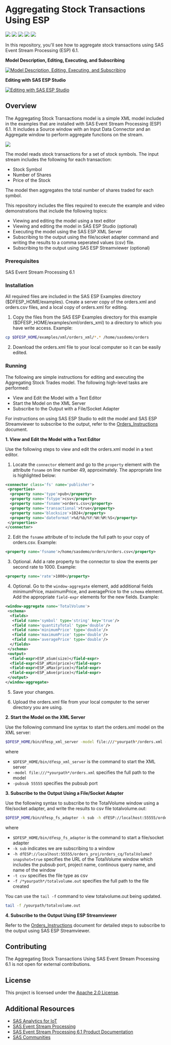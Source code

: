 # Aggregating Stock Transactions Using ESP

<img src="https://img.shields.io/badge/Category-Tutorial-blue"> <img src="https://img.shields.io/badge/Sub--Category-Data Transformation-yellowgreen"> <img src="https://img.shields.io/badge/Difficulty-Beginner-yellow"> <img src="https://img.shields.io/badge/Analytical%20Method-N/A-brightgreen"> <img src="https://img.shields.io/badge/Updated-Jan%202020-orange">

In this repository, you'll see how to aggregate stock transactions using SAS Event Stream Processing (ESP) 6.1. 

**Model Description, Editing, Executing, and Subscribing**

[![Model Description, Editing, Executing, and Subscribing](/images/modelEditingExecutingSubscribing.png)](https://players.brightcove.net/3665946608001/default_default/index.html?videoId=6129513059001 "Model Description, Editing, Executing, and Subscribing")

**Editing with SAS ESP Studio**

[![Editing with SAS ESP Studio](/images/modelViewingEditingTesting2.png)](https://players.brightcove.net/3665946608001/default_default/index.html?videoId=6129515490001 "Editing with SAS ESP Studio")

## Overview

The Aggregating Stock Transactions model is a simple XML model included in the examples that are installed with SAS Event Stream Processing (ESP) 6.1. It includes a Source window with an Input Data Connector and an Aggregate window to perform aggregate functions on the stream.

![](images/model_upload.png)

The model reads stock transactions for a set of stock symbols. The input stream includes the following for each transaction:

*  Stock Symbol
*  Number of Shares
*  Price of the Stock

The model then aggregates the total number of shares traded for each symbol.
  
This repository includes the files required to execute the example and video demonstrations that include the following topics:
  
 *   Viewing and editing the model using a text editor
 *   Viewing and editing the model in SAS ESP Studio (optional)
 *   Executing the model using the SAS ESP XML Server
 *   Subscribing to the output using the file/scoket adapter command and writing the results to a comma seperated values (csv) file.
 *   Subscribing to the output using SAS ESP Streamviewer (optional)

### Prerequisites

SAS Event Stream Processing 6.1

### Installation

All required files are included in the SAS ESP Examples directory ($DFESP_HOME/examples). Create a server copy of the orders.xml and orders.csv files, and a local copy of orders.xml for editing.

1.	Copy the files from the SAS ESP Examples directory for this example ($DFESP_HOME/examples/xml/orders_xml) to a directory to which you have write access. Example:

```bash
cp $DFESP_HOME/examples/xml/orders_xml/*.* /home/sasdemo/orders
```

2.	Download the orders.xml file to your local computer so it can be easily edited.

### Running

The following are simple instructions for editing and executing the Aggregating Stock Trades model. The following high-level tasks are performed:

*  View and Edit the Model with a Text Editor
*  Start the Model on the XML Server
*  Subscribe to the Output with a File/Socket Adapter
 
For instructions on using SAS ESP Studio to edit the model and SAS ESP Streamviewer to subscribe to the output, refer to the [Orders_Instructions](https://gitlab.sas.com/IOT/accelerators/esp-examples/new-project/blob/master/Orders_Instrcutions.docx) document.

**1. View and Edit the Model with a Text Editor**

Use the following steps to view and edit the orders.xml model in a text editor. 

1.	Locate the `connector` element and go to the `property` element with the attribute `fsname` on line number 49, approximately. The appropriate line is highlighted below:

```xml
<connector class='fs' name='publisher'>
 <properties>
  <property name='type'>pub</property>
  <property name='fstype'>csv</property>
  <property name='fsname'>orders.csv</property>
  <property name='transactional'>true</property>
  <property name='blocksize'>1024</property>
  <property name='dateformat'>%d/%b/%Y:%H:%M:%S</property>
 </properties>
</connector>
```
2.	Edit the `fsname` attribute of to include the full path to your copy of orders.csv. Example:

```xml
<property name='fsname'>/home/sasdemo/orders/orders.csv</property>
```
    
3.	Optional. Add a rate property to the connector to slow the events per second rate to 1000. Example:

```xml
<property name='rate'>1000</property>
```

4.	Optional. Go to the `window-aggregate` element, add additional fields minimumPrice, maximumPrice, and averagePrice to the `schema` element. Add the appropriate `field-expr` elements for the new fields. Example:

```xml
<window-aggregate name='TotalVolume'>
 <schema>
  <fields>
   <field name='symbol' type='string' key='true'/>
   <field name='quantityTotal' type='double'/>
   <field name='minimumPrice' type='double'/> 
   <field name='maximumPrice' type='double'/> 
   <field name='averagePrice' type='double'/> 
  </fields>
 </schema>
 <output>
  <field-expr>ESP_aSum(size)</field-expr>
  <field-expr>ESP_aMin(price)</field-expr>
  <field-expr>ESP_aMax(price)</field-expr>
  <field-expr>ESP_aAve(price)</field-expr>
 </output>
</window-aggregate>
```

5.	Save your changes.

6.	Upload the orders.xml file from your local computer to the server directory you are using.


**2. Start the Model on the XML Server**

Use the following command line syntax to start the orders.xml model on the XML server:

```bash
$DFESP_HOME/bin/dfesp_xml_server -model file:///*yourpath*/orders.xml -pubsub 55555
```

where
*  `$DFESP_HOME/bin/dfesp_xml_server` is the command to start the XML server
*  `-model file:///*yourpath*/orders.xml` specifies the full path to the model
*  `-pubsub 55555` specifies the pubsub port


**3. Subscribe to the Output Using a File/Socket Adapter**

Use the following syntax to subscribe to the TotalVolume window using a file/socket adapter, and write the results to csv file totalvolume.out:

```bash
$DFESP_HOME/bin/dfesp_fs_adapter -k sub -h dfESP://localhost:55555/orders_proj/orders_cq/TotalVolume?snapshot=true -t csv -f /*yourpath*/totalvolume.out
```

where
*  `$DFESP_HOME/bin/dfesp_fs_adapter` is the command to start a file/socket adapter
*  `-k sub` indicates we are subscribing to a window
*  `-h dfESP://localhost:55555/orders_proj/orders_cq/TotalVolume?snapshot=true` specifies the URL of the TotalVolume window which includes the pubsub port, project name, continous query name, and name of the window
*  `-t csv` specifies the file type as csv
*  `-f /*yourpath*/totalvolume.out` specifies the full path to the file created

You can use the `tail -f` command to view totalvolume.out being updated.

```bash
tail -f /yourpath/totalvolume.out
```

**4. Subscribe to the Output Using ESP Streamviewer**

Refer to the [Orders_Instructions](https://gitlab.sas.com/IOT/accelerators/esp-examples/new-project/blob/master/Orders_Instrcutions.docx) document for detailed steps to subscribe to the output using SAS ESP Streamviewer.

## Contributing

The Aggregating Stock Transactions Using SAS Event Stream Processing 6.1 is not open for external contributions.

## License

This project is licensed under the [Apache 2.0 License](LICENSE).

## Additional Resources

* [SAS Analytics for IoT](https://www.sas.com/en_us/software/analytics-iot.html)
* [SAS Event Stream Processing](https://www.sas.com/en_us/software/event-stream-processing.html)
* [SAS Event Stream Processing 6.1 Product Documentation](https://go.documentation.sas.com/?cdcId=espcdc&cdcVersion=6.1&docsetId=espov&docsetTarget=home.htm&locale=en)
* [SAS Communities](https://communities.sas.com/)

